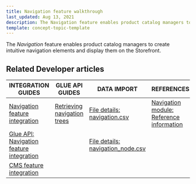 ```yaml
---
title: Navigation feature walkthrough
last_updated: Aug 13, 2021
description: The Navigation feature enables product catalog managers to create intuitive navigation elements and display them on the Storefront
template: concept-topic-template
---
```


The _Navigation_ feature enables product catalog managers to create intuitive navigation elements and display them on the Storefront.

<!--
To learn more about the feature and to find out how end users use it, see [Navigation feature overview](https://documentation.spryker.com/docs/navigation-feature-overview) for business users.
-->

## Related Developer articles

| INTEGRATION GUIDES | GLUE API GUIDES | DATA IMPORT | REFERENCES |
|---|---|---|---|
| [Navigation feature integration](/docs/scos/dev/migration-and-integration/{{page.version}}/feature-integration-guides/navigation-feature-integration.html) | [Retrieving navigation trees](/docs/scos/dev/glue-api-guides/{{page.version}}/retrieving-navigation-trees.html) | [File details: navigation.csv](/docs/scos/dev/developer-guides/{{page.version}}/development-guide/data-import/data-import-categories/navigation-setup/file-details-navigation.csv.html) | [Navigation module: Reference information](/docs/scos/dev/feature-walkthroughs/{{page.version}}/navigation-feature-walkthrough/navigation-module-reference-information.html) |
| [Glue API: Navigation feature integration](/docs/scos/dev/migration-and-integration/{{page.version}}/feature-integration-guides/glue-api/glue-api-navigation-feature-integration.html) |  | [File details: navigation_node.csv](/docs/scos/dev/developer-guides/{{page.version}}/development-guide/data-import/data-import-categories/navigation-setup/file-details-navigation-node.csv.html) | |
| [CMS feature integration](/docs/scos/dev/migration-and-integration/{{page.version}}/feature-integration-guides/cms-feature-integration.html) |  |  |  |
